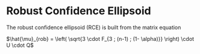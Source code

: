 # Robust Confidence Ellipsoid
 
 
 The robust confidence ellipsoid (RCE) is built from the matrix equation
 
 $\hat{\mu}_{rob} = \left( \sqrt{3 \cdot F_{3 ; (n-1) ; (1- \alpha)}} \right) \cdot U \cdot Q$
 
 
